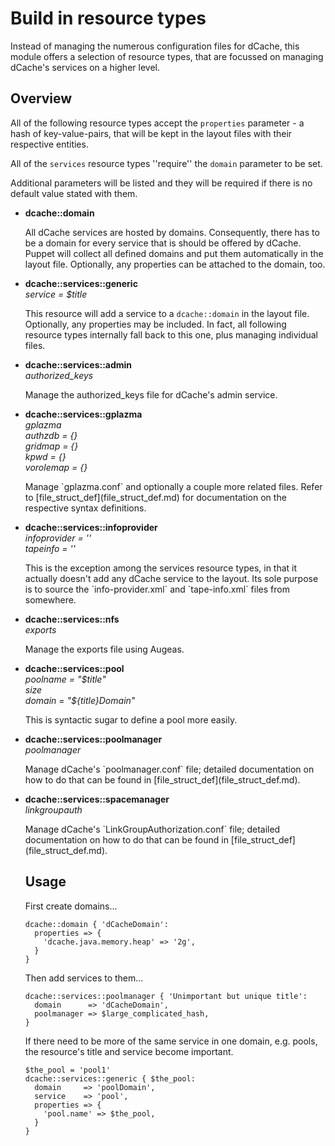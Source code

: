 # Build in resource types
Instead of managing the numerous configuration files for dCache,
this module offers a selection of resource types, that are focussed on
managing dCache's services on a higher level.

## Overview
All of the following resource types accept the `properties` parameter -
a hash of key-value-pairs, that will be kept in the layout files with their
respective entities.

All of the `services` resource types ''require'' the `domain` parameter
to be set.

Additional parameters will be listed and they will be required if there
is no default value stated with them.

<ul>
  <li>
    <b>dcache::domain</b><br />
    <p>
      All dCache services are hosted by domains. Consequently, there has to be
      a domain for every service that is should be offered by dCache. Puppet
      will collect all defined domains and put them automatically in the
      layout file. Optionally, any properties can be attached to the domain, too.
    </p>
  </li>
    
  <li>
    <b>dcache::services::generic</b><br />
    <i>service = $title</i>
    <p>
      This resource will add a service to a <code>dcache::domain</code> in
      the layout file. Optionally, any properties may be included. In fact,
      all following resource types internally fall back to this one, plus
      managing individual files.
    </p>
  </li>
  
  <li>
    <b>dcache::services::admin</b><br />
    <i>authorized_keys</i>
    <p>Manage the authorized_keys file for dCache's admin service.</p>
  </li>
  
  
  <li>
    <b>dcache::services::gplazma</b><br />
    <i>
      gplazma<br />
      authzdb = {}<br />
      gridmap = {}<br />
      kpwd = {}<br />
      vorolemap = {}
    </i>
    <p>
      Manage `gplazma.conf` and optionally a couple more related files.
      Refer to [file_struct_def](file_struct_def.md) for documentation on
      the respective syntax definitions.
    </p>
  </li>
  
  <li>
    <b>dcache::services::infoprovider</b><br />
    <i>
      infoprovider = ''<br />
      tapeinfo = ''
    </i>
    <p>
      This is the exception among the services resource types, in that it
      actually doesn't add any dCache service to the layout. Its sole purpose
      is to source the `info-provider.xml` and `tape-info.xml` files from
      somewhere.
    </p>
  </li>
  
  <li>
    <b>dcache::services::nfs</b><br />
    <i>exports</i>
    <p>Manage the exports file using Augeas.</p>
  </li>
  
  <li>
    <b>dcache::services::pool</b><br />
    <i>
      poolname = "$title"<br />
      size<br />
      domain = "${title}Domain"
    </i>
    <p>
      This is syntactic sugar to define a pool more easily.
    </p>
  </li>
    
  <li>
    <b>dcache::services::poolmanager</b><br />
    <i>poolmanager</i>
    <p>
      Manage dCache's `poolmanager.conf` file; detailed documentation on
      how to do that can be found in [file_struct_def](file_struct_def.md).
    </p>
  </li>
    
  <li>
    <b>dcache::services::spacemanager</b><br />
    <i>linkgroupauth</i>
    <p>
      Manage dCache's `LinkGroupAuthorization.conf` file; detailed
      documentation on how to do that can be found in
      [file_struct_def](file_struct_def.md).
    </p>
  </li>
</li>

## Usage

First create domains...

```puppet
dcache::domain { 'dCacheDomain':
  properties => {
    'dcache.java.memory.heap' => '2g',
  }
}
```

Then add services to them...

```puppet
dcache::services::poolmanager { 'Unimportant but unique title':
  domain      => 'dCacheDomain',
  poolmanager => $large_complicated_hash,
}
```

If there need to be more of the same service in one domain, e.g. pools,
the resource's title  and service become important.

```puppet
$the_pool = 'pool1'
dcache::services::generic { $the_pool:
  domain     => 'poolDomain',
  service    => 'pool',
  properties => {
    'pool.name' => $the_pool,
  }
}
```

